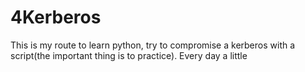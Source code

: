 # 4Kerberos
This is my route to learn python, try to compromise a kerberos with a script(the important thing is to practice).
Every day a little

